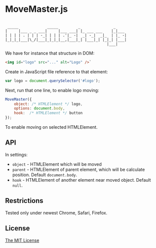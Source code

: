 # MoveMaster.js

```

 _____             _____         _               _
|     |___ _ _ ___|     |___ ___| |_ ___ ___    |_|___
| | | | . | | | -_| | | | .'|_ -|  _| -_|  _|_  | |_ -|
|_|_|_|___|\_/|___|_|_|_|__,|___|_| |___|_| |_|_| |___|
                                              |___|

```

We have for instance that structure in DOM:

```html
<img id="logo" src="..." alt="Logo" />`
```

Create in JavaScript file reference to that element:

```js
var logo = document.querySelector('#logo');
```

Next, run that one line, to enable logo moving:

```js
MoveMaster({
    object: /* HTMLElement */ logo,
    options: document.body,
    hook:  /* HTMLElement */ button
});
```

To enable moving on selected HTMLElement.

## API

In settings:

 - `object` - HTMLElement which will be moved
 - `parent` - HTMLElement of parent element, which will be calculate position. Default `document.body`.
 - `hook` - HTMLElement of another element near moved object. Default `null`.

## Restrictions

Tested only under newest Chrome, Safari, Firefox.

## License

[The MIT License][0]


[0]: http://piecioshka.mit-license.org
